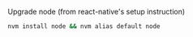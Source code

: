 Upgrade node (from react-native's setup instruction)
```sh
nvm install node && nvm alias default node
```

